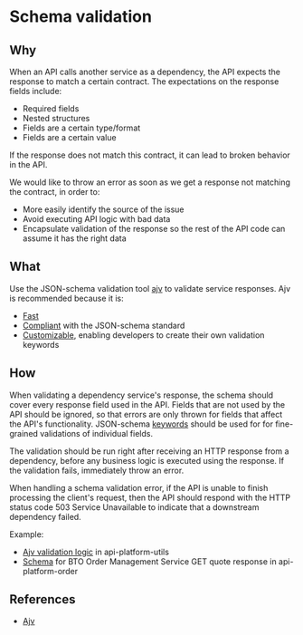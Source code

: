 # Schema validation

## Why

When an API calls another service as a dependency,
the API expects the response to match a certain contract.
The expectations on the response fields include:
- Required fields
- Nested structures
- Fields are a certain type/format
- Fields are a certain value

If the response does not match this contract,
it can lead to broken behavior in the API.

We would like to throw an error as soon as we get
a response not matching the contract, in order to:
- More easily identify the source of the issue
- Avoid executing API logic with bad data
- Encapsulate validation of the response so the rest
of the API code can assume it has the right data

## What

Use the JSON-schema validation tool [ajv](http://epoberezkin.github.io/ajv/)
to validate service responses. Ajv is recommended because it is:
- [Fast](https://github.com/ebdrup/json-schema-benchmark#performance)
- [Compliant](https://github.com/epoberezkin/test-validators#results-summary)
with the JSON-schema standard
- [Customizable](https://github.com/epoberezkin/ajv/blob/master/CUSTOM.md),
enabling developers to create their own validation keywords

## How

When validating a dependency service's response,
the schema should cover every response field used in the API.
Fields that are not used by the API should be ignored, so that errors are only
thrown for fields that affect the API's functionality.
JSON-schema [keywords](https://github.com/epoberezkin/ajv/blob/master/KEYWORDS.md)
should be used for for fine-grained validations of individual fields.

The validation should be run right after receiving an HTTP response
from a dependency, before any business logic is executed using the response.
If the validation fails, immediately throw an error.

When handling a schema validation error,
if the API is unable to finish processing the client's request,
then the API should respond with the HTTP status code 503 Service Unavailable
to indicate that a downstream dependency failed.

Example:
- [Ajv validation logic](https://github.com/telusdigital/api-platform-utils/blob/master/src/validate-body/index.js)
in api-platform-utils
- [Schema](https://github.com/telusdigital/api-platform-order/blob/master/src/domain/order-automation/quote/quoteResponseSchema.js)
for BTO Order Management Service GET quote response in api-platform-order

## References

- [Ajv](http://epoberezkin.github.io/ajv/)
